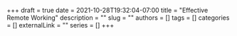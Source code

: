 +++ 
draft = true
date = 2021-10-28T19:32:04-07:00
title = "Effective Remote Working"
description = ""
slug = ""
authors = []
tags = []
categories = []
externalLink = ""
series = []
+++
